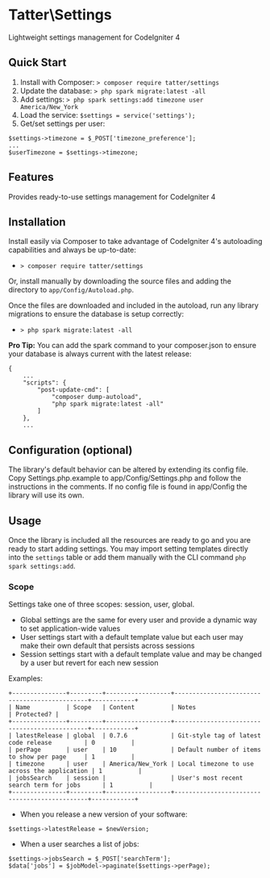 # Tatter\Settings
Lightweight settings management for CodeIgniter 4

## Quick Start

1. Install with Composer: `> composer require tatter/settings`
2. Update the database: `> php spark migrate:latest -all`
3. Add settings: `> php spark settings:add timezone user America/New_York`
4. Load the service: `$settings = service('settings');`
5. Get/set settings per user:
```
$settings->timezone = $_POST['timezone_preference'];
...
$userTimezone = $settings->timezone;
```

## Features

Provides ready-to-use settings management for CodeIgniter 4

## Installation

Install easily via Composer to take advantage of CodeIgniter 4's autoloading capabilities
and always be up-to-date:
* `> composer require tatter/settings`

Or, install manually by downloading the source files and adding the directory to
`app/Config/Autoload.php`.

Once the files are downloaded and included in the autoload, run any library migrations
to ensure the database is setup correctly:
* `> php spark migrate:latest -all`

**Pro Tip:** You can add the spark command to your composer.json to ensure your database is
always current with the latest release:
```
{
	...
    "scripts": {
        "post-update-cmd": [
            "composer dump-autoload",
            "php spark migrate:latest -all"
        ]
    },
	...
```

## Configuration (optional)

The library's default behavior can be altered by extending its config file. Copy
Settings.php.example to app/Config/Settings.php and follow the instructions in the
comments. If no config file is found in app/Config the library will use its own.

## Usage

Once the library is included all the resources are ready to go and you are ready to start
adding settings. You may import setting templates directly into the `settings` table or
add them manually with the CLI command `php spark settings:add`.

### Scope

Settings take one of three scopes: session, user, global.
* Global settings are the same for every user and provide a dynamic way to set application-wide values
* User settings start with a default template value but each user may make their own default that persists across sessions
* Session settings start with a default template value and may be changed by a user but revert for each new session

Examples:
```
+---------------+---------+------------------+----------------------------------------------+------------+
| Name          | Scope   | Content          | Notes                                        | Protected? |
+---------------+---------+------------------+----------------------------------------------+------------+
| latestRelease | global  | 0.7.6            | Git-style tag of latest code release         | 0          |
| perPage       | user    | 10               | Default number of items to show per page     | 1          |
| timezone      | user    | America/New_York | Local timezone to use across the application | 1          |
| jobsSearch    | session |                  | User's most recent search term for jobs      | 1          |
+---------------+---------+------------------+----------------------------------------------+------------+
```

* When you release a new version of your software:

`$settings->latestRelease = $newVersion;`

* When a user searches a list of jobs:

```
$settings->jobsSearch = $_POST['searchTerm'];
$data['jobs'] = $jobModel->paginate($settings->perPage);
```
